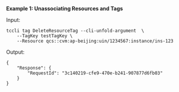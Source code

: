 **Example 1: Unassociating Resources and Tags**



Input: 

```
tccli tag DeleteResourceTag --cli-unfold-argument  \
    --TagKey testTagKey \
    --Resource qcs::cvm:ap-beijing:uin/1234567:instance/ins-123
```

Output: 
```
{
    "Response": {
        "RequestId": "3c140219-cfe9-470e-b241-907877d6fb03"
    }
}
```

